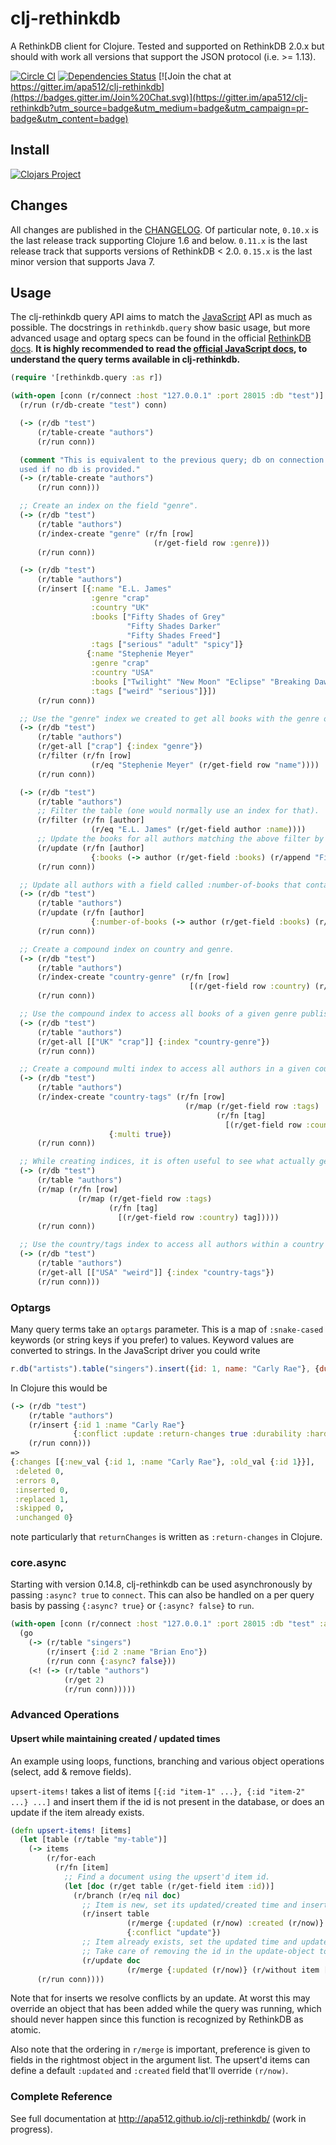 # clj-rethinkdb

A RethinkDB client for Clojure. Tested and supported on RethinkDB 2.0.x but should with work all versions that support the JSON protocol (i.e. >= 1.13).

[![Circle CI](https://circleci.com/gh/apa512/clj-rethinkdb.svg?style=svg)](https://circleci.com/gh/apa512/clj-rethinkdb)
[![Dependencies Status](http://jarkeeper.com/apa512/clj-rethinkdb/status.svg)](http://jarkeeper.com/apa512/clj-rethinkdb)
[![Join the chat at https://gitter.im/apa512/clj-rethinkdb](https://badges.gitter.im/Join%20Chat.svg)](https://gitter.im/apa512/clj-rethinkdb?utm_source=badge&utm_medium=badge&utm_campaign=pr-badge&utm_content=badge)

## Install

[![Clojars Project](http://clojars.org/com.apa512/rethinkdb/latest-version.svg)](http://clojars.org/com.apa512/rethinkdb)

## Changes

All changes are published in the [CHANGELOG](CHANGELOG.md). Of particular note, `0.10.x` is the last release track supporting Clojure 1.6 and below. `0.11.x` is the last release track that supports versions of RethinkDB < 2.0. `0.15.x` is the last minor version that supports Java 7.

## Usage

The clj-rethinkdb query API aims to match the [JavaScript](http://rethinkdb.com/api/javascript/) API as much as possible. The docstrings in `rethinkdb.query` show basic usage, but more advanced usage and optarg specs can be found in the official [RethinkDB docs](http://rethinkdb.com/docs/). **It is highly recommended to read the [official JavaScript docs](http://rethinkdb.com/api/javascript/), to understand the query terms available in clj-rethinkdb.**

```clojure
(require '[rethinkdb.query :as r])

(with-open [conn (r/connect :host "127.0.0.1" :port 28015 :db "test")]
  (r/run (r/db-create "test") conn)

  (-> (r/db "test")
      (r/table-create "authors")
      (r/run conn))

  (comment "This is equivalent to the previous query; db on connection is implicitly
  used if no db is provided."
  (-> (r/table-create "authors")
      (r/run conn)))

  ;; Create an index on the field "genre".
  (-> (r/db "test")
      (r/table "authors")
      (r/index-create "genre" (r/fn [row]
                                (r/get-field row :genre)))
      (r/run conn))

  (-> (r/db "test")
      (r/table "authors")
      (r/insert [{:name "E.L. James"
                  :genre "crap"
                  :country "UK"
                  :books ["Fifty Shades of Grey"
                          "Fifty Shades Darker"
                          "Fifty Shades Freed"]
                  :tags ["serious" "adult" "spicy"]}
                 {:name "Stephenie Meyer"
                  :genre "crap"
                  :country "USA"
                  :books ["Twilight" "New Moon" "Eclipse" "Breaking Dawn"]
                  :tags ["weird" "serious"]}])
      (r/run conn))

  ;; Use the "genre" index we created to get all books with the genre of "crap".
  (-> (r/db "test")
      (r/table "authors")
      (r/get-all ["crap"] {:index "genre"})
      (r/filter (r/fn [row]
                  (r/eq "Stephenie Meyer" (r/get-field row "name"))))
      (r/run conn))

  (-> (r/db "test")
      (r/table "authors")
      ;; Filter the table (one would normally use an index for that).
      (r/filter (r/fn [author]
                  (r/eq "E.L. James" (r/get-field author :name))))
      ;; Update the books for all authors matching the above filter by appending a new title to the array field :books.
      (r/update (r/fn [author]
                  {:books (-> author (r/get-field :books) (r/append "Fifty More Gray Books"))}))
      (r/run conn))

  ;; Update all authors with a field called :number-of-books that contains the count of things in the :books field.
  (-> (r/db "test")
      (r/table "authors")
      (r/update (r/fn [author]
                  {:number-of-books (-> author (r/get-field :books) (r/count))}))
      (r/run conn))

  ;; Create a compound index on country and genre.
  (-> (r/db "test")
      (r/table "authors")
      (r/index-create "country-genre" (r/fn [row]
                                        [(r/get-field row :country) (r/get-field row :genre)]))
      (r/run conn))

  ;; Use the compound index to access all books of a given genre published by authors from a given country.
  (-> (r/db "test")
      (r/table "authors")
      (r/get-all [["UK" "crap"]] {:index "country-genre"})
      (r/run conn))

  ;; Create a compound multi index to access all authors in a given country with a given tag.
  (-> (r/db "test")
      (r/table "authors")
      (r/index-create "country-tags" (r/fn [row]
                                       (r/map (r/get-field row :tags)
                                              (r/fn [tag]
                                                [(r/get-field row :country) tag])))
                      {:multi true})
      (r/run conn))

  ;; While creating indices, it is often useful to see what actually gets generated for every row:
  (-> (r/db "test")
      (r/table "authors")
      (r/map (r/fn [row]
               (r/map (r/get-field row :tags)
                      (r/fn [tag]
                        [(r/get-field row :country) tag]))))
      (r/run conn))

  ;; Use the country/tags index to access all authors within a country that have the tag.
  (-> (r/db "test")
      (r/table "authors")
      (r/get-all [["USA" "weird"]] {:index "country-tags"})
      (r/run conn)))
```

### Optargs

Many query terms take an `optargs` parameter. This is a map of `:snake-cased` keywords (or string keys if you prefer) to values. Keyword values are converted to strings. In the JavaScript driver you could write

```js
r.db("artists").table("singers").insert({id: 1, name: "Carly Rae"}, {durability: "hard", returnChanges: false, conflict: "error"}]).run(conn)
```

In Clojure this would be

```clj
(-> (r/db "test")
    (r/table "authors")
    (r/insert {:id 1 :name "Carly Rae"}
              {:conflict :update :return-changes true :durability :hard})
    (r/run conn)))
=>
{:changes [{:new_val {:id 1, :name "Carly Rae"}, :old_val {:id 1}}],
 :deleted 0,
 :errors 0,
 :inserted 0,
 :replaced 1,
 :skipped 0,
 :unchanged 0}
```

note particularly that `returnChanges` is written as `:return-changes` in Clojure.

### core.async

Starting with version 0.14.8, clj-rethinkdb can be used asynchronously by passing ```:async? true``` to ```connect```. This can also be
handled on a per query basis by passing ```{:async? true}``` or ```{:async? false}``` to ```run```.

```clj
(with-open [conn (r/connect :host "127.0.0.1" :port 28015 :db "test" :async? true)]
  (go
    (-> (r/table "singers")
        (r/insert {:id 2 :name "Brian Eno"})
        (r/run conn {:async? false}))
    (<! (-> (r/table "authors")
            (r/get 2)
            (r/run conn)))))
```

### Advanced Operations

#### Upsert while maintaining created / updated times

An example using loops, functions, branching and various object operations (select, add & remove fields).

`upsert-items!` takes a list of items `[{:id "item-1" ...}, {:id "item-2" ...} ...]` and insert them if the id is not present in the database, or does an update if the item already exists.

```clj
(defn upsert-items! [items]
  (let [table (r/table "my-table")]
    (-> items
        (r/for-each
          (r/fn [item]
            ;; Find a document using the upsert'd item id.
            (let [doc (r/get table (r/get-field item :id))]
              (r/branch (r/eq nil doc)
                ;; Item is new, set its updated/created time and insert it.
                (r/insert table
                          (r/merge {:updated (r/now) :created (r/now)} item)
                          {:conflict "update"})
                ;; Item already exists, set the updated time and update the doc.
                ;; Take care of removing the id in the update-object to avoid upsetting RethinkDB.
                (r/update doc
                          (r/merge {:updated (r/now)} (r/without item [:id])))))))
      (r/run conn))))
```

Note that for inserts we resolve conflicts by an update. At worst this may override an object that has been added while the query was running, which should never happen since this function is recognized by RethinkDB as atomic.

Also note that the ordering in `r/merge` is important, preference is given to fields in the rightmost object in the argument list. The upsert'd items can define a default `:updated` and `:created` field that'll override `(r/now)`.

### Complete Reference

See full documentation at http://apa512.github.io/clj-rethinkdb/ (work in progress).
